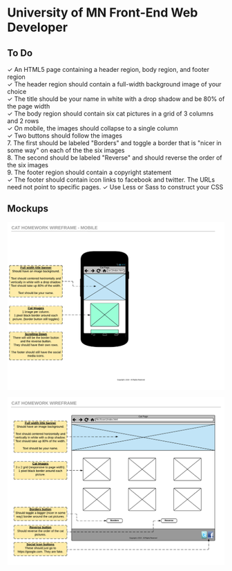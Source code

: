 # University of MN Front-End Web Developer

## To Do
✓ An HTML5 page containing a header region, body region, and footer region  
✓ The header region should contain a full-width background image of your choice  
✓ The title should be your name in white with a drop shadow and be 80% of the page width  
✓ The body region should contain six cat pictures in a grid of 3 columns and 2 rows  
✓ On mobile, the images should collapse to a single column  
✓ Two buttons should follow the images  
7. The first should be labeled "Borders" and toggle a border that is "nicer in some way" on each of the the six images  
8. The second should be labeled "Reverse" and should reverse the order of the six images  
9. The footer region should contain a copyright statement  
✓ The footer should contain icon links to facebook and twitter. The URLs need not point to specific pages. 
✓ Use Less or Sass to construct your CSS  

## Mockups 
![alt text](https://github.com/qjac/uofm-fed/blob/master/docs/Mobile.png "Mobile Mockup")

![alt text](https://github.com/qjac/uofm-fed/blob/master/docs/Home.png "Desktop Mockup")